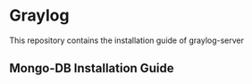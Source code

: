 # Graylog
This repository contains the installation guide of graylog-server

## Mongo-DB Installation Guide
   
